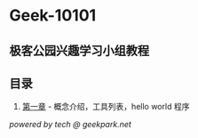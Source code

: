 # Geek-10101

## 极客公园兴趣学习小组教程

## 目录

1. [第一章](lesson1) - 概念介绍，工具列表，hello world 程序

*powered by tech @ geekpark.net*
